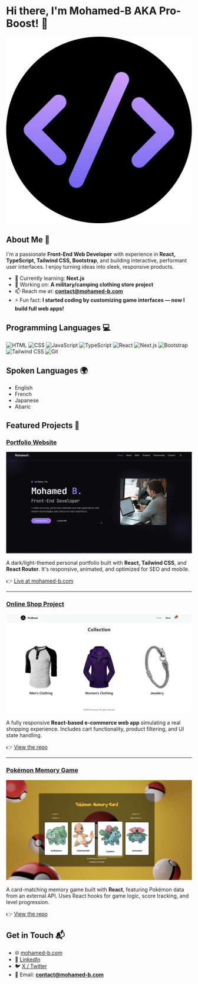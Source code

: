 # Hi there, I'm Mohamed-B AKA Pro-Boost! 👋

![Banner Image](./Favicon.png)

## About Me 🚀

I'm a passionate **Front-End Web Developer** with experience in **React, TypeScript, Tailwind CSS, Bootstrap**, and building interactive, performant user interfaces. I enjoy turning ideas into sleek, responsive products.

- 🌱 Currently learning: **Next.js**
- 🔭 Working on: **A military/camping clothing store project**
- 📫 Reach me at: **contact@mohamed-b.com**
- ⚡ Fun fact: **I started coding by customizing game interfaces — now I build full web apps!**

## Programming Languages 💻

![HTML](https://img.shields.io/badge/-HTML-E34F26?style=flat-square&logo=html5&logoColor=white)
![CSS](https://img.shields.io/badge/-CSS-1572B6?style=flat-square&logo=css3&logoColor=white)
![JavaScript](https://img.shields.io/badge/-JavaScript-F7DF1E?style=flat-square&logo=javascript&logoColor=black)
![TypeScript](https://img.shields.io/badge/-TypeScript-3178C6?style=flat-square&logo=typescript&logoColor=white)
![React](https://img.shields.io/badge/-React-61DAFB?style=flat-square&logo=react&logoColor=black)
![Next.js](https://img.shields.io/badge/-Next.js-000000?style=flat-square&logo=next.js&logoColor=white)
![Bootstrap](https://img.shields.io/badge/-Bootstrap-563D7C?style=flat-square&logo=bootstrap&logoColor=white)
![Tailwind CSS](https://img.shields.io/badge/-TailwindCSS-38B2AC?style=flat-square&logo=tailwind-css&logoColor=white)
![Git](https://img.shields.io/badge/-Git-F05032?style=flat-square&logo=git&logoColor=white)

## Spoken Languages 🌍

- English
- French
- Japanese
- Abaric

## Featured Projects 💼

### [Portfolio Website](https://github.com/pro-boost/glow-folio-darklight-magic)

![Portfolio Screenshot](./Portfolio.png)

A dark/light-themed personal portfolio built with **React, Tailwind CSS**, and **React Router**. It's responsive, animated, and optimized for SEO and mobile.

👉 [Live at mohamed-b.com](https://mohamed-b.com)


---

### [Online Shop Project](https://github.com/pro-boost/Shoping-cart)

![Shop Screenshot](./ShopingCart.jpeg)

A fully responsive **React-based e-commerce web app** simulating a real shopping experience. Includes cart functionality, product filtering, and UI state handling.

👉 [View the repo](https://github.com/pro-boost/Shoping-cart)

---

### [Pokémon Memory Game](https://github.com/pro-boost/Memory_card)

![Memory Game Screenshot](./PokemonGame.png)

A card-matching memory game built with **React**, featuring Pokémon data from an external API. Uses React hooks for game logic, score tracking, and level progression.

👉 [View the repo](https://github.com/pro-boost/Memory_card)

## Get in Touch 📬

- 🌐 [mohamed-b.com](https://mohamed-b.com)
- 💼 [LinkedIn](https://www.linkedin.com/in/mohamed-b-96378b324/?profileId=ACoAAFH8K5sBSvKSjh8yYpw4efFrO28146SkVmE)
- 🐦 [X / Twitter](https://x.com/Pro_boost_)
- 📧 Email: **contact@mohamed-b.com**
